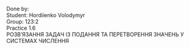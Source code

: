 Done by:  
Student: Hordiienko Volodymyr  
Group: 123:2  
Practice 1.6  
РОЗВ’ЯЗАННЯ ЗАДАЧ ІЗ ПОДАННЯ ТА ПЕРЕТВОРЕННЯ ЗНАЧЕНЬ У СИСТЕМАХ ЧИСЛЕННЯ